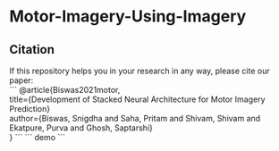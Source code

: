 <h1>Motor-Imagery-Using-Imagery</h1>
<h2>Citation</h2>
If this repository helps you in your research in any way, please cite our paper: </br>
  ```  @article{Biswas2021motor,</br>
  title={Development of Stacked Neural Architecture for Motor Imagery Prediction}</br>
  author={Biswas, Snigdha and Saha, Pritam and Shivam, Shivam and Ekatpure, Purva and Ghosh, Saptarshi}</br>
  }
  ```
 ``` 
 demo
  ``` 

